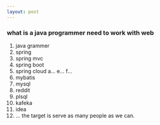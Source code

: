 ```yaml
---
layout: post
---
```


### what is a java programmer need to work with web
1. java grammer
2. spring
3. spring mvc
4. spring boot
5. spring cloud a... e... f...
6. mybatis
7. mysql
8. reddit
9. plsql
10. kafeka
11. idea
12. ... the target is serve as many people as we can.
